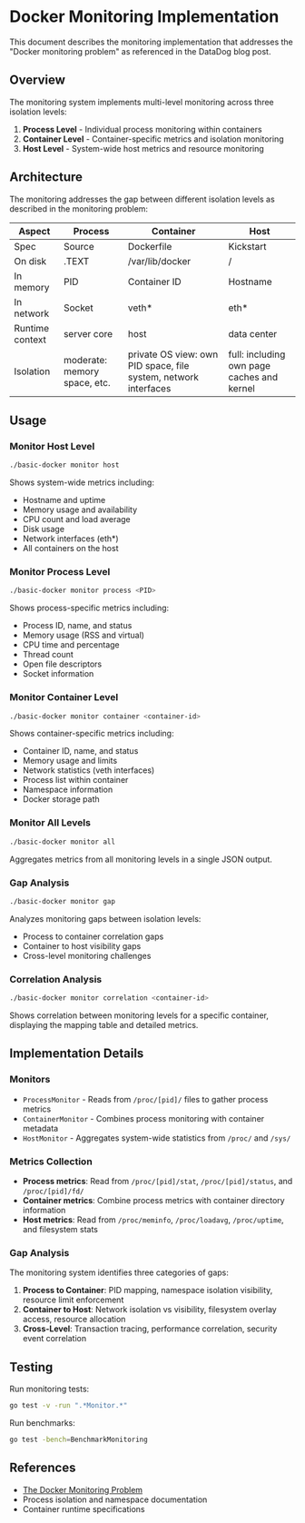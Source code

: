 # Docker Monitoring Implementation

This document describes the monitoring implementation that addresses the "Docker monitoring problem" as referenced in the DataDog blog post.

## Overview

The monitoring system implements multi-level monitoring across three isolation levels:

1. **Process Level** - Individual process monitoring within containers
2. **Container Level** - Container-specific metrics and isolation monitoring  
3. **Host Level** - System-wide host metrics and resource monitoring

## Architecture

The monitoring addresses the gap between different isolation levels as described in the monitoring problem:

| Aspect | Process | Container | Host |
|--------|---------|-----------|------|
| Spec | Source | Dockerfile | Kickstart |
| On disk | .TEXT | /var/lib/docker | / |
| In memory | PID | Container ID | Hostname |
| In network | Socket | veth* | eth* |
| Runtime context | server core | host | data center |
| Isolation | moderate: memory space, etc. | private OS view: own PID space, file system, network interfaces | full: including own page caches and kernel |

## Usage

### Monitor Host Level

```bash
./basic-docker monitor host
```

Shows system-wide metrics including:
- Hostname and uptime
- Memory usage and availability  
- CPU count and load average
- Disk usage
- Network interfaces (eth*)
- All containers on the host

### Monitor Process Level

```bash
./basic-docker monitor process <PID>
```

Shows process-specific metrics including:
- Process ID, name, and status
- Memory usage (RSS and virtual)
- CPU time and percentage
- Thread count
- Open file descriptors
- Socket information

### Monitor Container Level

```bash
./basic-docker monitor container <container-id>
```

Shows container-specific metrics including:
- Container ID, name, and status
- Memory usage and limits
- Network statistics (veth interfaces)
- Process list within container
- Namespace information
- Docker storage path

### Monitor All Levels

```bash
./basic-docker monitor all
```

Aggregates metrics from all monitoring levels in a single JSON output.

### Gap Analysis

```bash
./basic-docker monitor gap
```

Analyzes monitoring gaps between isolation levels:
- Process to container correlation gaps
- Container to host visibility gaps  
- Cross-level monitoring challenges

### Correlation Analysis

```bash
./basic-docker monitor correlation <container-id>
```

Shows correlation between monitoring levels for a specific container, displaying the mapping table and detailed metrics.

## Implementation Details

### Monitors

- `ProcessMonitor` - Reads from `/proc/[pid]/` files to gather process metrics
- `ContainerMonitor` - Combines process monitoring with container metadata
- `HostMonitor` - Aggregates system-wide statistics from `/proc/` and `/sys/`

### Metrics Collection

- **Process metrics**: Read from `/proc/[pid]/stat`, `/proc/[pid]/status`, and `/proc/[pid]/fd/`
- **Container metrics**: Combine process metrics with container directory information
- **Host metrics**: Read from `/proc/meminfo`, `/proc/loadavg`, `/proc/uptime`, and filesystem stats

### Gap Analysis

The monitoring system identifies three categories of gaps:

1. **Process to Container**: PID mapping, namespace isolation visibility, resource limit enforcement
2. **Container to Host**: Network isolation vs visibility, filesystem overlay access, resource allocation
3. **Cross-Level**: Transaction tracing, performance correlation, security event correlation

## Testing

Run monitoring tests:

```bash
go test -v -run ".*Monitor.*"
```

Run benchmarks:

```bash
go test -bench=BenchmarkMonitoring
```

## References

- [The Docker Monitoring Problem](https://www.datadoghq.com/blog/the-docker-monitoring-problem/)
- Process isolation and namespace documentation
- Container runtime specifications